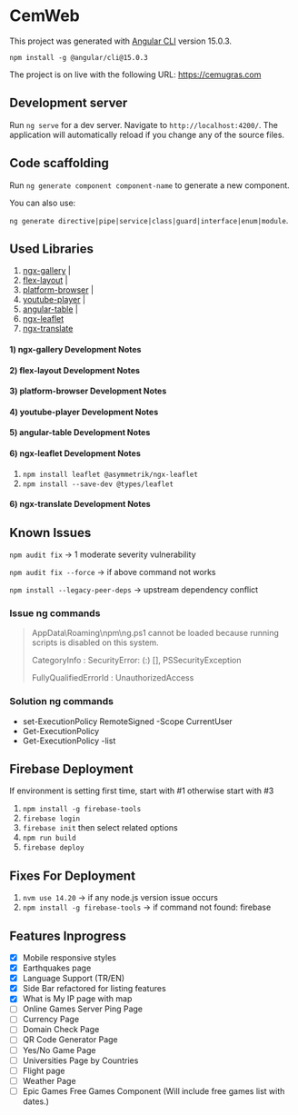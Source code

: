 # CemWeb

This project was generated with [Angular CLI](https://github.com/angular/angular-cli) version 15.0.3.

`npm install -g @angular/cli@15.0.3`

The project is on live with the following URL: https://cemugras.com

## Development server

Run `ng serve` for a dev server. Navigate to `http://localhost:4200/`. The application will automatically reload if you change any of the source files.

## Code scaffolding

Run `ng generate component component-name` to generate a new component.

You can also use:

`ng generate directive|pipe|service|class|guard|interface|enum|module`.

## Used Libraries

1) [ngx-gallery](https://github.com/murhafsousli/ngx-gallery) |
2) [flex-layout](https://github.com/angular/flex-layout) |
3) [platform-browser](https://www.npmjs.com/package/@angular/platform-browser) |
4) [youtube-player](https://github.com/angular/components/tree/main/src/youtube-player) |
5) [angular-table](https://material.angular.io/components/table) |
6) [ngx-leaflet](https://leafletjs.com/index.html)
7) [ngx-translate](https://www.npmjs.com/package/@ngx-translate/core)

#### 1) ngx-gallery Development Notes
#### 2) flex-layout Development Notes
#### 3) platform-browser Development Notes
#### 4) youtube-player Development Notes
#### 5) angular-table Development Notes
#### 6) ngx-leaflet Development Notes
1) `npm install leaflet @asymmetrik/ngx-leaflet`
2) `npm install --save-dev @types/leaflet`
#### 6) ngx-translate Development Notes

## Known Issues
`npm audit fix` -> 1 moderate severity vulnerability

`npm audit fix --force` -> if above command not works

`npm install --legacy-peer-deps` -> upstream dependency conflict

### Issue ng commands
> AppData\Roaming\npm\ng.ps1 cannot be loaded because running scripts is disabled on this system.
>
> CategoryInfo          : SecurityError: (:) [], PSSecurityException
>
> FullyQualifiedErrorId : UnauthorizedAccess

### Solution ng commands
- set-ExecutionPolicy RemoteSigned -Scope CurrentUser
- Get-ExecutionPolicy
- Get-ExecutionPolicy -list

## Firebase Deployment
If environment is setting first time, start with #1 otherwise start with #3
1) `npm install -g firebase-tools`
2) `firebase login`
3) `firebase init` then select related options
4) `npm run build`
6) `firebase deploy`

## Fixes For Deployment
1) `nvm use 14.20` -> if any node.js version issue occurs
2) `npm install -g firebase-tools` -> if command not found: firebase

## Features Inprogress
- [x] Mobile responsive styles
- [x] Earthquakes page
- [x] Language Support (TR/EN)
- [x] Side Bar refactored for listing features
- [x] What is My IP page with map
- [ ] Online Games Server Ping Page
- [ ] Currency Page
- [ ] Domain Check Page
- [ ] QR Code Generator Page
- [ ] Yes/No Game Page
- [ ] Universities Page by Countries
- [ ] Flight page
- [ ] Weather Page
- [ ] Epic Games Free Games Component (Will include free games list with dates.)